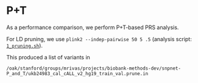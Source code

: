 # P+T

As a performance comparison, we perform P+T-based PRS analysis.

For LD pruning, we use `plink2 --indep-pairwise 50 5 .5` (analysis script: [`1_pruning.sh`](1_pruning.sh)).

This produced a list of variants in

`/oak/stanford/groups/mrivas/projects/biobank-methods-dev/snpnet-P_and_T/ukb24983_cal_cALL_v2_hg19_train_val.prune.in`

